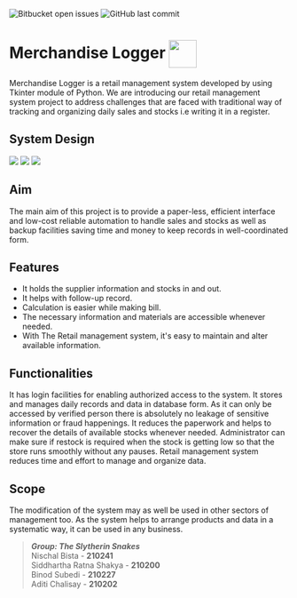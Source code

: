 ![Bitbucket open issues](https://img.shields.io/bitbucket/issues-raw/nischalbista0/merchandiseLogger?style=plastic) 
![GitHub last commit](https://img.shields.io/github/last-commit/nischalbista0/merchandiseLogger?style=plastic)

<h1>Merchandise Logger <img align="center" src="https://github.com/nischalbista0/merchandiseLogger/blob/combined1/images/Icon.ico?raw=true" height="50" width="50"/></h1> 
<p>Merchandise Logger is a retail management system developed by using Tkinter module of Python. We are introducing our retail management system project to address challenges that are faced with traditional way of tracking and organizing daily sales and stocks i.e writing it in a register.</p>

## System Design
<img src="https://i.imgur.com/9QvzrPs.png" />
<img src="https://i.imgur.com/DI7lryq.png" />
<img src="https://i.imgur.com/Y8JGLZR.png" />


## Aim
The main aim of this project is to provide a paper-less, efficient interface and low-cost reliable automation to handle sales and stocks as well as backup facilities saving time and money to keep records in well-coordinated form. 

## Features
-	It holds the supplier information and stocks in and out.
-	It helps with follow-up record.
-	Calculation is easier while making bill.
-	The necessary information and materials are accessible whenever needed.
-	With The Retail management system, it's easy to maintain and alter available information.

## Functionalities
It has login facilities for enabling authorized access to the system. It stores and manages daily records and data in database form. As it can only be accessed by verified person there is absolutely no leakage of sensitive information or fraud happenings. It reduces the paperwork and helps to recover the details of available stocks whenever needed. Administrator can make sure if restock is required when the stock is getting low so that the store runs smoothly without any pauses. Retail management system reduces time and effort to manage and organize data.

## Scope
The modification of the system may as well be used in other sectors of management too. As the system helps to arrange products and data in a systematic way, it can be used in any business.

> ***Group: The Slytherin Snakes*** <br>
Nischal Bista - **210241** <br>
Siddhartha Ratna Shakya - **210200** <br>
Binod Subedi - **210227** <br>
Aditi Chalisay - **210202** 
